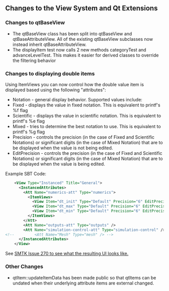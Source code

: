 ## Changes to the View System and Qt Extensions

### Changes to qtBaseView

* The qtBaseView class has been split into qtBaseView and qtBaseAttributeView.
  All of the existing qtBaseView subclasses now instead inherit qtBaseAttributeView.
* The displayItem test now calls 2 new methods categoryTest and advanceLevelTest.  This makes it easier for derived classes to override the filtering behavior

### Changes to displaying double items
Using ItemViews you can now control how the double value item is displayed based using the following "attributes":

* Notation - general display behavior.  Supported values include:
 * Fixed - displays the value in fixed notation.  This is equivalent to printf's %f flag
 * Scientific - displays the value in scientific notation.  This is equivalent to printf's %e flag
 * Mixed - tries to determine the best notation to use.  This is equivalent to printf's %g flag
* Precision - controls the precision (in the case of Fixed and Scientific Notations) or significant digits (in the case of Mixed Notation) that are to be displayed when the value is not being edited.
* EditPrecision - controls the precision (in the case of Fixed and Scientific Notations) or significant digits (in the case of Mixed Notation) that are to be displayed when the value is being edited.

Example SBT Code:

```xml
    <View Type="Instanced" Title="General">
      <InstancedAttributes>
        <Att Name="numerics-att" Type="numerics">
          <ItemViews>
            <View Item="dt_init" Type="Default" Precision="6" EditPrecision="10"/>
            <View Item="dt_max" Type="Default" Precision="6" EditPrecision="10" Notation="Fixed"/>
            <View Item="dt_min" Type="Default" Precision="6" EditPrecision="10" Notation="Scientific"/>
          </ItemViews>
        </Att>
        <Att Name="outputs-att" Type="outputs" />
        <Att Name="simulation-control-att" Type="simulation-control" />
<!--         <Att Name="Mesh" Type="mesh" /> -->
      </InstancedAttributes>
    </View>
```
See [SMTK Issue 270 to see what the resulting UI looks like.](https://gitlab.kitware.com/cmb/smtk/issues/270)

### Other Changes
* qtItem::updateItemData has been made public so that qtItems can be undated when their underlying attribute items are external changed.
